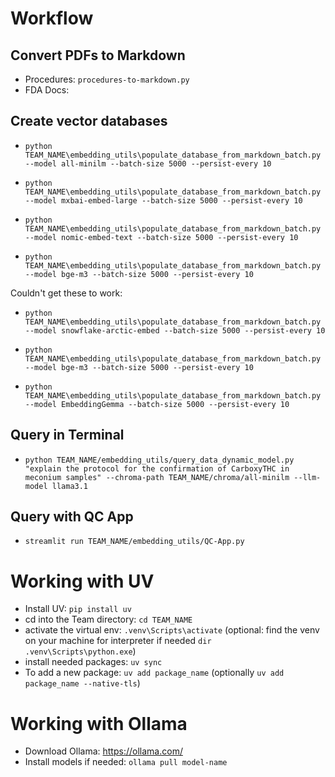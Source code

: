 # Workflow

## Convert PDFs to Markdown

-   Procedures: `procedures-to-markdown.py`
-   FDA Docs:

## Create vector databases

-   `python TEAM_NAME\embedding_utils\populate_database_from_markdown_batch.py --model all-minilm --batch-size 5000 --persist-every 10`

-   `python TEAM_NAME\embedding_utils\populate_database_from_markdown_batch.py --model mxbai-embed-large --batch-size 5000 --persist-every 10`

-   `python TEAM_NAME\embedding_utils\populate_database_from_markdown_batch.py --model nomic-embed-text --batch-size 5000 --persist-every 10`

-   `python TEAM_NAME\embedding_utils\populate_database_from_markdown_batch.py --model bge-m3 --batch-size 5000 --persist-every 10`

Couldn't get these to work:

-   `python TEAM_NAME\embedding_utils\populate_database_from_markdown_batch.py --model snowflake-arctic-embed --batch-size 5000 --persist-every 10`

-   `python TEAM_NAME\embedding_utils\populate_database_from_markdown_batch.py --model bge-m3 --batch-size 5000 --persist-every 10`

-   `python TEAM_NAME\embedding_utils\populate_database_from_markdown_batch.py --model EmbeddingGemma --batch-size 5000 --persist-every 10`

## Query in Terminal

-   `python TEAM_NAME/embedding_utils/query_data_dynamic_model.py "explain the protocol for the confirmation of CarboxyTHC in meconium samples" --chroma-path TEAM_NAME/chroma/all-minilm --llm-model llama3.1`

## Query with QC App

-   `streamlit run TEAM_NAME/embedding_utils/QC-App.py`

# Working with UV

-   Install UV: `pip install uv`
-   cd into the Team directory: `cd TEAM_NAME`
-   activate the virtual env: `.venv\Scripts\activate` (optional: find the venv on your machine for interpreter if needed `dir .venv\Scripts\python.exe`)
-   install needed packages: `uv sync`
-   To add a new package: `uv add package_name` (optionally `uv add package_name --native-tls`)

# Working with Ollama

-   Download Ollama: https://ollama.com/
-   Install models if needed: `ollama pull model-name`
